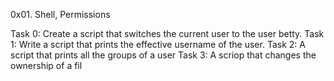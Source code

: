 0x01. Shell, Permissions

Task 0: Create a script that switches the current user to the user betty.
Task 1: Write a script that prints the effective username of the user.
Task 2: A script that prints all the groups of a user
Task 3: A scriop that changes the ownership of a fil
